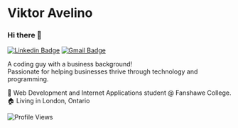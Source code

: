 # Viktor Avelino

### Hi there 👋

[![Linkedin Badge](https://img.shields.io/badge/-Vitkor%20Avelino-blue?style=flat-square&logo=Linkedin&logoColor=white&link=https://www.linkedin.com/in/viktoravelino/)](https://www.linkedin.com/in/viktoravelino/)
[![Gmail Badge](https://img.shields.io/badge/-viktor.avelino@gmail.com-blue?style=flat-square&logo=Gmail&logoColor=white&link=mailto:viktor.avelino@gmail.com)](mailto:viktor.avelino@gmail.com)

A coding guy with a business background! 
<br>
Passionate for helping businesses thrive through technology and programming.

:school: Web Development and Internet Applications student @ Fanshawe College. <br>
:house: Living in London, Ontario

![Profile Views](http://estruyf-github.azurewebsites.net/api/VisitorHit?user=viktoravelino&repo=viktoravelino&countColor=%23388bfd&style=flat)
<!-- About me:
- 
- 💬 You can ask me anything [here](https://github.com/viktoravelino/viktoravelino/issues).
<br/>
<div align="center">
<img height="180em" src="https://github-readme-stats.vercel.app/api?username=viktoravelino&show_icons=true&theme=dark&include_all_commits=true&count_private=true"/>
<img height="180em" src="https://github-readme-stats.vercel.app/api/top-langs/?username=viktoravelino&layout=compact&langs_count=16&theme=dark"/>
</div>

<div style="display: inline_block"><br>
  <img align="center" alt="Viktor-Js" height="30" width="40" src="https://raw.githubusercontent.com/devicons/devicon/master/icons/javascript/javascript-plain.svg">
  <img align="center" alt="Viktor-Ts" height="30" width="40" src="https://raw.githubusercontent.com/devicons/devicon/master/icons/typescript/typescript-plain.svg">
  <img align="center" alt="Viktor-React" height="30" width="40" src="https://raw.githubusercontent.com/devicons/devicon/master/icons/react/react-original.svg">
  <img align="center" alt="Viktor-HTML" height="30" width="40" src="https://raw.githubusercontent.com/devicons/devicon/master/icons/html5/html5-original.svg">
  <img align="center" alt="Viktor-CSS" height="30" width="40" src="https://raw.githubusercontent.com/devicons/devicon/master/icons/css3/css3-original.svg">
  <img align="center" alt="Viktor-Git" src="https://user-images.githubusercontent.com/35739995/122655117-7c577180-d126-11eb-9b30-3591b1252bb5.png">
</div>
<br/>
<div>

![Profile Views](http://estruyf-github.azurewebsites.net/api/VisitorHit?user=viktoravelino&repo=viktoravelino&countColorcountColor)
</div> -->
<!--
**viktoravelino/viktoravelino** is a ✨ _special_ ✨ repository because its `README.md` (this file) appears on your GitHub profile.

Here are some ideas to get you started:

- 🔭 I’m currently working on ...
- 🌱 I’m currently learning ...
- 👯 I’m looking to collaborate on ...
- 🤔 I’m looking for help with ...
- 💬 Ask me about ...
- 📫 How to reach me: ...
- 😄 Pronouns: ...
- ⚡ Fun fact: ...
-->

